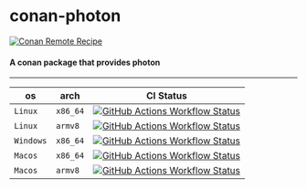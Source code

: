 # conan-photon

[![Conan Remote Recipe](https://img.shields.io/badge/dynamic/json?url=https%3A%2F%2Fapi.github.com%2Frepos%2FPrivatehive%2Fconan-photon%2Fproperties%2Fvalues&query=%24%5B0%5D.value&style=flat&logo=conan&label=conan&color=%232980b9)](https://conan.privatehive.de/ui/repos/tree/General/public-conan/imftool/photon)

#### A conan package that provides photon

---

| os        | arch     | CI Status                                                                                                                                                                                                                                                         |
| --------- | -------- | ----------------------------------------------------------------------------------------------------------------------------------------------------------------------------------------------------------------------------------------------------------------- |
| `Linux`   | `x86_64` | [![GitHub Actions Workflow Status](https://img.shields.io/github/actions/workflow/status/Privatehive/conan-photon/main.yml?branch=master&style=flat&logo=github&label=create+package)](https://github.com/Privatehive/conan-photon/actions?query=branch%3Amaster) |
| `Linux`   | `armv8`  | [![GitHub Actions Workflow Status](https://img.shields.io/github/actions/workflow/status/Privatehive/conan-photon/main.yml?branch=master&style=flat&logo=github&label=create+package)](https://github.com/Privatehive/conan-photon/actions?query=branch%3Amaster) |
| `Windows` | `x86_64` | [![GitHub Actions Workflow Status](https://img.shields.io/github/actions/workflow/status/Privatehive/conan-photon/main.yml?branch=master&style=flat&logo=github&label=create+package)](https://github.com/Privatehive/conan-photon/actions?query=branch%3Amaster) |
| `Macos`   | `x86_64` | [![GitHub Actions Workflow Status](https://img.shields.io/github/actions/workflow/status/Privatehive/conan-photon/main.yml?branch=master&style=flat&logo=github&label=create+package)](https://github.com/Privatehive/conan-photon/actions?query=branch%3Amaster) |
| `Macos`   | `armv8`  | [![GitHub Actions Workflow Status](https://img.shields.io/github/actions/workflow/status/Privatehive/conan-photon/main.yml?branch=master&style=flat&logo=github&label=create+package)](https://github.com/Privatehive/conan-photon/actions?query=branch%3Amaster) |
